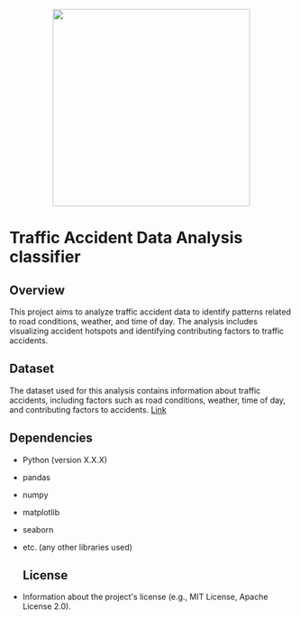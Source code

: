 <p align="center">
  <img src="https://www.mdpi.com/computers/computers-10-00148/article_deploy/html/images/computers-10-00148-g002.png" width="350">
</p> 


# Traffic Accident Data Analysis classifier 

 ## Overview
This project aims to analyze traffic accident data to identify patterns related to road conditions, weather, and time of day. The analysis includes visualizing accident hotspots and identifying contributing factors to traffic accidents. 

 ## Dataset

The dataset used for this analysis contains information about traffic accidents, including factors such as road conditions, weather, time of day, and contributing factors to accidents. [Link](https://www.kaggle.com/code/harshalbhamare/us-accident-eda) 


  ## Dependencies
- Python (version X.X.X)
- pandas
- numpy
- matplotlib
- seaborn
- etc. (any other libraries used)


  ## License
 - Information about the project's license (e.g., MIT License, Apache License 2.0).
